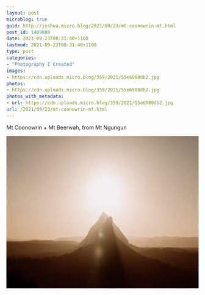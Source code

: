 ```yaml
---
layout: post
microblog: true
guid: http://joshua.micro.blog/2021/09/23/mt-coonowrin-mt.html
post_id: 1409888
date: 2021-09-23T08:31:40+1100
lastmod: 2021-09-23T08:31:40+1100
type: post
categories:
- "Photography I Created"
images:
- https://cdn.uploads.micro.blog/359/2021/55e6980db2.jpg
photos:
- https://cdn.uploads.micro.blog/359/2021/55e6980db2.jpg
photos_with_metadata:
- url: https://cdn.uploads.micro.blog/359/2021/55e6980db2.jpg
url: /2021/09/23/mt-coonowrin-mt.html
---
```

Mt Coonowrin + Mt Beerwah, from Mt Ngungun

<img src="uploads/2021/55e6980db2.jpg" width="600" height="400" alt="" />
